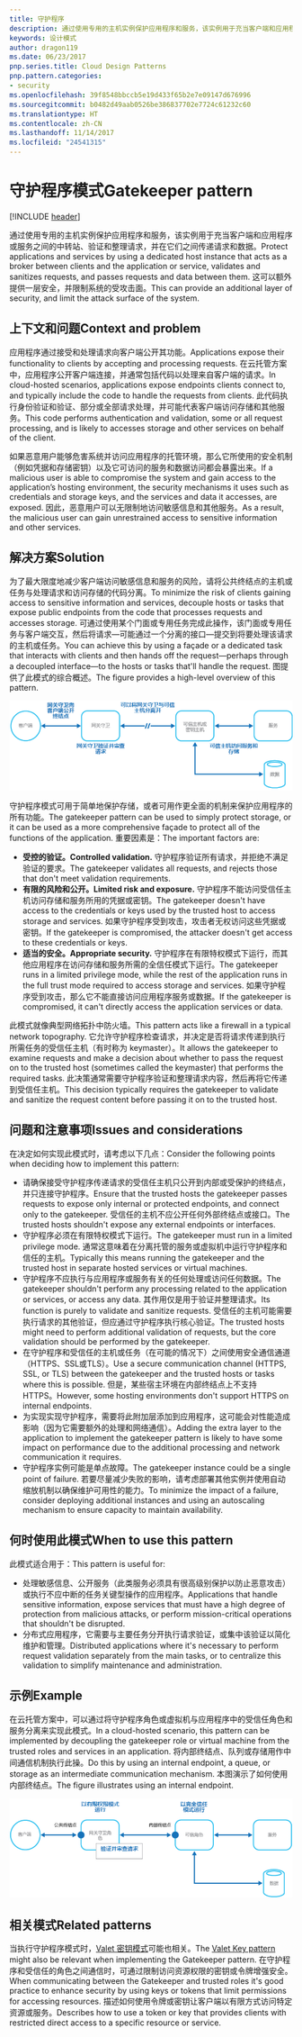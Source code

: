 ```yaml
---
title: 守护程序
description: 通过使用专用的主机实例保护应用程序和服务，该实例用于充当客户端和应用程序或服务之间的中转站、验证和整理请求，并在它们之间传递请求和数据。
keywords: 设计模式
author: dragon119
ms.date: 06/23/2017
pnp.series.title: Cloud Design Patterns
pnp.pattern.categories:
- security
ms.openlocfilehash: 39f8548bbccb5e19d433f65b2e7e09147d676996
ms.sourcegitcommit: b0482d49aab0526be386837702e7724c61232c60
ms.translationtype: HT
ms.contentlocale: zh-CN
ms.lasthandoff: 11/14/2017
ms.locfileid: "24541315"
---
```

# <a name="gatekeeper-pattern"></a><span data-ttu-id="77054-104">守护程序模式</span><span class="sxs-lookup"><span data-stu-id="77054-104">Gatekeeper pattern</span></span>

[!INCLUDE [header](../_includes/header.md)]

<span data-ttu-id="77054-105">通过使用专用的主机实例保护应用程序和服务，该实例用于充当客户端和应用程序或服务之间的中转站、验证和整理请求，并在它们之间传递请求和数据。</span><span class="sxs-lookup"><span data-stu-id="77054-105">Protect applications and services by using a dedicated host instance that acts as a broker between clients and the application or service, validates and sanitizes requests, and passes requests and data between them.</span></span> <span data-ttu-id="77054-106">这可以额外提供一层安全，并限制系统的受攻击面。</span><span class="sxs-lookup"><span data-stu-id="77054-106">This can provide an additional layer of security, and limit the attack surface of the system.</span></span>

## <a name="context-and-problem"></a><span data-ttu-id="77054-107">上下文和问题</span><span class="sxs-lookup"><span data-stu-id="77054-107">Context and problem</span></span>

<span data-ttu-id="77054-108">应用程序通过接受和处理请求向客户端公开其功能。</span><span class="sxs-lookup"><span data-stu-id="77054-108">Applications expose their functionality to clients by accepting and processing requests.</span></span> <span data-ttu-id="77054-109">在云托管方案中，应用程序公开客户端连接，并通常包括代码以处理来自客户端的请求。</span><span class="sxs-lookup"><span data-stu-id="77054-109">In cloud-hosted scenarios, applications expose endpoints clients connect to, and typically include the code to handle the requests from clients.</span></span> <span data-ttu-id="77054-110">此代码执行身份验证和验证、部分或全部请求处理，并可能代表客户端访问存储和其他服务。</span><span class="sxs-lookup"><span data-stu-id="77054-110">This code performs authentication and validation, some or all request processing, and is likely to accesses storage and other services on behalf of the client.</span></span>

<span data-ttu-id="77054-111">如果恶意用户能够危害系统并访问应用程序的托管环境，那么它所使用的安全机制（例如凭据和存储密钥）以及它可访问的服务和数据访问都会暴露出来。</span><span class="sxs-lookup"><span data-stu-id="77054-111">If a malicious user is able to compromise the system and gain access to the application’s hosting environment, the security mechanisms it uses such as credentials and storage keys, and the services and data it accesses, are exposed.</span></span> <span data-ttu-id="77054-112">因此，恶意用户可以无限制地访问敏感信息和其他服务。</span><span class="sxs-lookup"><span data-stu-id="77054-112">As a result, the malicious user can gain unrestrained access to sensitive information and other services.</span></span>

## <a name="solution"></a><span data-ttu-id="77054-113">解决方案</span><span class="sxs-lookup"><span data-stu-id="77054-113">Solution</span></span>

<span data-ttu-id="77054-114">为了最大限度地减少客户端访问敏感信息和服务的风险，请将公共终结点的主机或任务与处理请求和访问存储的代码分离。</span><span class="sxs-lookup"><span data-stu-id="77054-114">To minimize the risk of clients gaining access to sensitive information and services, decouple hosts or tasks that expose public endpoints from the code that processes requests and accesses storage.</span></span> <span data-ttu-id="77054-115">可通过使用某个门面或专用任务完成此操作，该门面或专用任务与客户端交互，然后将请求&mdash;可能通过一个分离的接口&mdash;提交到将要处理该请求的主机或任务。</span><span class="sxs-lookup"><span data-stu-id="77054-115">You can achieve this by using a façade or a dedicated task that interacts with clients and then hands off the request&mdash;perhaps through a decoupled interface&mdash;to the hosts or tasks that'll handle the request.</span></span> <span data-ttu-id="77054-116">图提供了此模式的综合概述。</span><span class="sxs-lookup"><span data-stu-id="77054-116">The figure provides a high-level overview of this pattern.</span></span>

![此模式的综合概述](./_images/gatekeeper-diagram.png)


<span data-ttu-id="77054-118">守护程序模式可用于简单地保护存储，或者可用作更全面的机制来保护应用程序的所有功能。</span><span class="sxs-lookup"><span data-stu-id="77054-118">The gatekeeper pattern can be used to simply protect storage, or it can be used as a more comprehensive façade to protect all of the functions of the application.</span></span> <span data-ttu-id="77054-119">重要因素是：</span><span class="sxs-lookup"><span data-stu-id="77054-119">The important factors are:</span></span>

- <span data-ttu-id="77054-120">**受控的验证。**</span><span class="sxs-lookup"><span data-stu-id="77054-120">**Controlled validation.**</span></span> <span data-ttu-id="77054-121">守护程序验证所有请求，并拒绝不满足验证的要求。</span><span class="sxs-lookup"><span data-stu-id="77054-121">The gatekeeper validates all requests, and rejects those that don't meet validation requirements.</span></span>
- <span data-ttu-id="77054-122">**有限的风险和公开。**</span><span class="sxs-lookup"><span data-stu-id="77054-122">**Limited risk and exposure.**</span></span> <span data-ttu-id="77054-123">守护程序不能访问受信任主机访问存储和服务所用的凭据或密钥。</span><span class="sxs-lookup"><span data-stu-id="77054-123">The gatekeeper doesn't have access to the credentials or keys used by the trusted host to access storage and services.</span></span> <span data-ttu-id="77054-124">如果守护程序受到攻击，攻击者无权访问这些凭据或密钥。</span><span class="sxs-lookup"><span data-stu-id="77054-124">If the gatekeeper is compromised, the attacker doesn't get access to these credentials or keys.</span></span>
- <span data-ttu-id="77054-125">**适当的安全。**</span><span class="sxs-lookup"><span data-stu-id="77054-125">**Appropriate security.**</span></span> <span data-ttu-id="77054-126">守护程序在有限特权模式下运行，而其他应用程序在访问存储和服务所需的全信任模式下运行。</span><span class="sxs-lookup"><span data-stu-id="77054-126">The gatekeeper runs in a limited privilege mode, while the rest of the application runs in the full trust mode required to access storage and services.</span></span> <span data-ttu-id="77054-127">如果守护程序受到攻击，那么它不能直接访问应用程序服务或数据。</span><span class="sxs-lookup"><span data-stu-id="77054-127">If the gatekeeper is compromised, it can't directly access the application services or data.</span></span>

<span data-ttu-id="77054-128">此模式就像典型网络拓扑中防火墙。</span><span class="sxs-lookup"><span data-stu-id="77054-128">This pattern acts like a firewall in a typical network topography.</span></span> <span data-ttu-id="77054-129">它允许守护程序检查请求，并决定是否将请求传递到执行所需任务的受信任主机（有时称为 keymaster）。</span><span class="sxs-lookup"><span data-stu-id="77054-129">It allows the gatekeeper to examine requests and make a decision about whether to pass the request on to the trusted host (sometimes called the keymaster) that performs the required tasks.</span></span> <span data-ttu-id="77054-130">此决策通常需要守护程序验证和整理请求内容，然后再将它传递到受信任主机。</span><span class="sxs-lookup"><span data-stu-id="77054-130">This decision typically requires the gatekeeper to validate and sanitize the request content before passing it on to the trusted host.</span></span>

## <a name="issues-and-considerations"></a><span data-ttu-id="77054-131">问题和注意事项</span><span class="sxs-lookup"><span data-stu-id="77054-131">Issues and considerations</span></span>

<span data-ttu-id="77054-132">在决定如何实现此模式时，请考虑以下几点：</span><span class="sxs-lookup"><span data-stu-id="77054-132">Consider the following points when deciding how to implement this pattern:</span></span>

- <span data-ttu-id="77054-133">请确保接受守护程序传递请求的受信任主机只公开到内部或受保护的终结点，并只连接守护程序。</span><span class="sxs-lookup"><span data-stu-id="77054-133">Ensure that the trusted hosts the gatekeeper passes requests to expose only internal or protected endpoints, and connect only to the gatekeeper.</span></span> <span data-ttu-id="77054-134">受信任的主机不应公开任何外部终结点或接口。</span><span class="sxs-lookup"><span data-stu-id="77054-134">The trusted hosts shouldn't expose any external endpoints or interfaces.</span></span>
- <span data-ttu-id="77054-135">守护程序必须在有限特权模式下运行。</span><span class="sxs-lookup"><span data-stu-id="77054-135">The gatekeeper must run in a limited privilege mode.</span></span> <span data-ttu-id="77054-136">通常这意味着在分离托管的服务或虚拟机中运行守护程序和信任的主机。</span><span class="sxs-lookup"><span data-stu-id="77054-136">Typically this means running the gatekeeper and the trusted host in separate hosted services or virtual machines.</span></span>
- <span data-ttu-id="77054-137">守护程序不应执行与应用程序或服务有关的任何处理或访问任何数据。</span><span class="sxs-lookup"><span data-stu-id="77054-137">The gatekeeper shouldn't perform any processing related to the application or services, or access any data.</span></span> <span data-ttu-id="77054-138">其作用仅是用于验证并整理请求。</span><span class="sxs-lookup"><span data-stu-id="77054-138">Its function is purely to validate and sanitize requests.</span></span> <span data-ttu-id="77054-139">受信任的主机可能需要执行请求的其他验证，但应通过守护程序执行核心验证。</span><span class="sxs-lookup"><span data-stu-id="77054-139">The trusted hosts might need to perform additional validation of requests, but the core validation should be performed by the gatekeeper.</span></span>
- <span data-ttu-id="77054-140">在守护程序和受信任的主机或任务（在可能的情况下）之间使用安全通信通道（HTTPS、SSL或TLS）。</span><span class="sxs-lookup"><span data-stu-id="77054-140">Use a secure communication channel (HTTPS, SSL, or TLS) between the gatekeeper and the trusted hosts or tasks where this is possible.</span></span> <span data-ttu-id="77054-141">但是，某些宿主环境在内部终结点上不支持 HTTPS。</span><span class="sxs-lookup"><span data-stu-id="77054-141">However, some hosting environments don't support HTTPS on internal endpoints.</span></span>
- <span data-ttu-id="77054-142">为实现实现守护程序，需要将此附加层添加到应用程序，这可能会对性能造成影响（因为它需要额外的处理和网络通信）。</span><span class="sxs-lookup"><span data-stu-id="77054-142">Adding the extra layer to the application to implement the gatekeeper pattern is likely to have some impact on performance due to the additional processing and network communication it requires.</span></span>
- <span data-ttu-id="77054-143">守护程序实例可能是单点故障。</span><span class="sxs-lookup"><span data-stu-id="77054-143">The gatekeeper instance could be a single point of failure.</span></span> <span data-ttu-id="77054-144">若要尽量减少失败的影响，请考虑部署其他实例并使用自动缩放机制以确保维护可用性的能力。</span><span class="sxs-lookup"><span data-stu-id="77054-144">To minimize the impact of a failure, consider deploying additional instances and using an autoscaling mechanism to ensure capacity to maintain availability.</span></span>

## <a name="when-to-use-this-pattern"></a><span data-ttu-id="77054-145">何时使用此模式</span><span class="sxs-lookup"><span data-stu-id="77054-145">When to use this pattern</span></span>

<span data-ttu-id="77054-146">此模式适合用于：</span><span class="sxs-lookup"><span data-stu-id="77054-146">This pattern is useful for:</span></span>

- <span data-ttu-id="77054-147">处理敏感信息、公开服务（此类服务必须具有很高级别保护以防止恶意攻击）或执行不应中断的任务关键型操作的应用程序。</span><span class="sxs-lookup"><span data-stu-id="77054-147">Applications that handle sensitive information, expose services that must have a high degree of protection from malicious attacks, or perform mission-critical operations that shouldn't be disrupted.</span></span>
- <span data-ttu-id="77054-148">分布式应用程序，它需要与主要任务分开执行请求验证，或集中该验证以简化维护和管理。</span><span class="sxs-lookup"><span data-stu-id="77054-148">Distributed applications where it's necessary to perform request validation separately from the main tasks, or to centralize this validation to simplify maintenance and administration.</span></span>

## <a name="example"></a><span data-ttu-id="77054-149">示例</span><span class="sxs-lookup"><span data-stu-id="77054-149">Example</span></span>

<span data-ttu-id="77054-150">在云托管方案中，可以通过将守护程序角色或虚拟机与应用程序中的受信任角色和服务分离来实现此模式。</span><span class="sxs-lookup"><span data-stu-id="77054-150">In a cloud-hosted scenario, this pattern can be implemented by decoupling the gatekeeper role or virtual machine from the trusted roles and services in an application.</span></span> <span data-ttu-id="77054-151">将内部终结点、队列或存储用作中间通信机制执行此操。</span><span class="sxs-lookup"><span data-stu-id="77054-151">Do this by using an internal endpoint, a queue, or storage as an intermediate communication mechanism.</span></span> <span data-ttu-id="77054-152">本图演示了如何使用内部终结点。</span><span class="sxs-lookup"><span data-stu-id="77054-152">The figure illustrates using an internal endpoint.</span></span>

![使用云服务 web 和辅助角色的模式示例](./_images/gatekeeper-endpoint.png)


## <a name="related-patterns"></a><span data-ttu-id="77054-154">相关模式</span><span class="sxs-lookup"><span data-stu-id="77054-154">Related patterns</span></span>

<span data-ttu-id="77054-155">当执行守护程序模式时，[Valet 密钥模式](valet-key.md)可能也相关。</span><span class="sxs-lookup"><span data-stu-id="77054-155">The [Valet Key pattern](valet-key.md) might also be relevant when implementing the Gatekeeper pattern.</span></span> <span data-ttu-id="77054-156">在守护程序和受信任的角色之间通信时，可通过限制访问资源权限的密钥或令牌增强安全。</span><span class="sxs-lookup"><span data-stu-id="77054-156">When communicating between the Gatekeeper and trusted roles it's good practice to enhance security by using keys or tokens that limit permissions for accessing resources.</span></span> <span data-ttu-id="77054-157">描述如何使用令牌或密钥让客户端以有限方式访问特定资源或服务。</span><span class="sxs-lookup"><span data-stu-id="77054-157">Describes how to use a token or key that provides clients with restricted direct access to a specific resource or service.</span></span>
